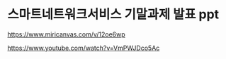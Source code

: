 # 스마트네트워크서비스 기말과제 발표 ppt
https://www.miricanvas.com/v/12oe6wp

https://www.youtube.com/watch?v=VmPWJDco5Ac
